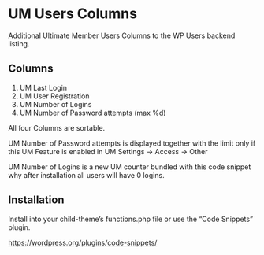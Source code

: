# UM Users Columns
Additional Ultimate Member Users Columns to the WP Users backend listing.

## Columns ##
1. UM Last Login
2. UM User Registration
3. UM Number of Logins
4. UM Number of Password attempts (max %d)

All four Columns are sortable.

UM Number of Password attempts is displayed together with the limit only if this UM Feature is enabled in UM Settings -> Access -> Other

UM Number of Logins is a new UM counter bundled with this code snippet why after installation all users will have 0 logins.
## Installation ##

Install into your child-theme’s functions.php file or use the “Code Snippets” plugin.

https://wordpress.org/plugins/code-snippets/
